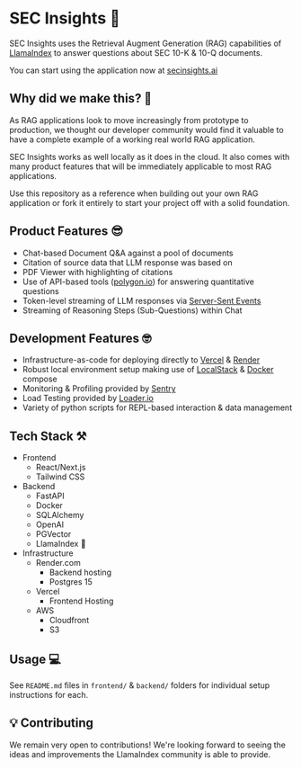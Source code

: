 # SEC Insights 🏦
SEC Insights uses the Retrieval Augment Generation (RAG) capabilities of [LlamaIndex](https://github.com/jerryjliu/llama_index) to answer questions about SEC 10-K & 10-Q documents.

You can start using the application now at [secinsights.ai](https://www.secinsights.ai/)

## Why did we make this? 🤔
As RAG applications look to move increasingly from prototype to production, we thought our developer community would find it valuable to have a complete example of a working real world RAG application.

SEC Insights works as well locally as it does in the cloud. It also comes with many product features that will be immediately applicable to most RAG applications.

Use this repository as a reference when building out your own RAG application or fork it entirely to start your project off with a solid foundation.

## Product Features 😎
- Chat-based Document Q&A against a pool of documents
- Citation of source data that LLM response was based on
- PDF Viewer with highlighting of citations
- Use of API-based tools ([polygon.io](https://polygon.io/)) for answering quantitative questions
- Token-level streaming of LLM responses via [Server-Sent Events](https://developer.mozilla.org/en-US/docs/Web/API/Server-sent_events)
- Streaming of Reasoning Steps (Sub-Questions) within Chat

## Development Features 🤓
- Infrastructure-as-code for deploying directly to [Vercel](https://vercel.com/) & [Render](https://render.com/)
- Robust local environment setup making use of [LocalStack](https://localstack.cloud/) & [Docker](https://www.docker.com/) compose
- Monitoring & Profiling provided by [Sentry](https://sentry.io/welcome/)
- Load Testing provided by [Loader.io](https://loader.io/)
- Variety of python scripts for REPL-based interaction & data management

## Tech Stack ⚒️
- Frontend
    - React/Next.js
    - Tailwind CSS
- Backend
    - FastAPI
    - Docker
    - SQLAlchemy
    - OpenAI
    - PGVector
    - LlamaIndex 🦙
- Infrastructure
    - Render.com
        - Backend hosting
        - Postgres 15
    - Vercel
        - Frontend Hosting
    - AWS
        - Cloudfront
        - S3

## Usage 💻
See `README.md` files in `frontend/` & `backend/` folders for individual setup instructions for each.

## 💡 Contributing
We remain very open to contributions! We're looking forward to seeing the ideas and improvements the LlamaIndex community is able to provide.
